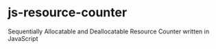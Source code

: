 # js-resource-counter
Sequentially Allocatable and Deallocatable Resource Counter written in JavaScript
